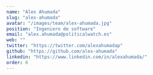```yaml
---
name: "Alex Ahumada"
slug: "alex-ahumada"
avatar: "/images/team/alex-ahumada.jpg"
position: "Ingeniero de software"
email: "alex.ahumada@politicalwatch.es"
web: ""
twitter: "https://twitter.com/alexahumadap"
github: "https://github.com/alex-ahumada"
linkedin: "https://www.linkedin.com/in/alexahumada/"
order: 6
---
```

